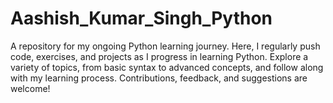 # Aashish_Kumar_Singh_Python
A repository for my ongoing Python learning journey. Here, I regularly push code, exercises, and projects as I progress in learning Python. Explore a variety of topics, from basic syntax to advanced concepts, and follow along with my learning process. Contributions, feedback, and suggestions are welcome!
